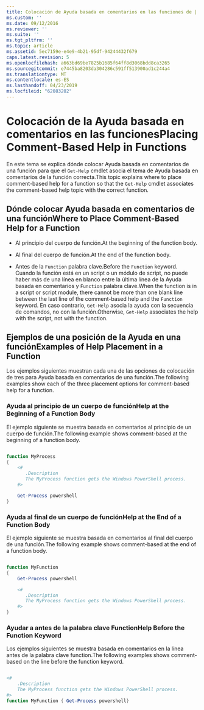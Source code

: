 ```yaml
---
title: Colocación de Ayuda basada en comentarios en las funciones de | Microsoft Docs
ms.custom: ''
ms.date: 09/12/2016
ms.reviewer: ''
ms.suite: ''
ms.tgt_pltfrm: ''
ms.topic: article
ms.assetid: 5ec7159e-e4e9-4b21-95df-94244432f679
caps.latest.revision: 5
ms.openlocfilehash: a663bd69be7825b1685f64ff8d3068bdd8ca3265
ms.sourcegitcommit: e7445ba8203da304286c591ff513900ad1c244a4
ms.translationtype: MT
ms.contentlocale: es-ES
ms.lasthandoff: 04/23/2019
ms.locfileid: "62083202"
---
```

# <a name="placing-comment-based-help-in-functions"></a><span data-ttu-id="dc4f4-102">Colocación de la Ayuda basada en comentarios en las funciones</span><span class="sxs-lookup"><span data-stu-id="dc4f4-102">Placing Comment-Based Help in Functions</span></span>

<span data-ttu-id="dc4f4-103">En este tema se explica dónde colocar Ayuda basada en comentarios de una función para que el `Get-Help` cmdlet asocia el tema de Ayuda basada en comentarios de la función correcta.</span><span class="sxs-lookup"><span data-stu-id="dc4f4-103">This topic explains where to place comment-based help for a function so that the `Get-Help` cmdlet associates the comment-based help topic with the correct function.</span></span>

## <a name="where-to-place-comment-based-help-for-a-function"></a><span data-ttu-id="dc4f4-104">Dónde colocar Ayuda basada en comentarios de una función</span><span class="sxs-lookup"><span data-stu-id="dc4f4-104">Where to Place Comment-Based Help for a Function</span></span>

- <span data-ttu-id="dc4f4-105">Al principio del cuerpo de función.</span><span class="sxs-lookup"><span data-stu-id="dc4f4-105">At the beginning of the function body.</span></span>

- <span data-ttu-id="dc4f4-106">Al final del cuerpo de función.</span><span class="sxs-lookup"><span data-stu-id="dc4f4-106">At the end of the function body.</span></span>

- <span data-ttu-id="dc4f4-107">Antes de la `Function` palabra clave.</span><span class="sxs-lookup"><span data-stu-id="dc4f4-107">Before the `Function` keyword.</span></span> <span data-ttu-id="dc4f4-108">Cuando la función está en un script o un módulo de script, no puede haber más de una línea en blanco entre la última línea de la Ayuda basada en comentarios y `Function` palabra clave.</span><span class="sxs-lookup"><span data-stu-id="dc4f4-108">When the function is in a script or script module, there cannot be more than one blank line between the last line of the comment-based help and the `Function` keyword.</span></span> <span data-ttu-id="dc4f4-109">En caso contrario, `Get-Help` asocia la ayuda con la secuencia de comandos, no con la función.</span><span class="sxs-lookup"><span data-stu-id="dc4f4-109">Otherwise, `Get-Help` associates the help with the script, not with the function.</span></span>

## <a name="examples-of-help-placement-in-a-function"></a><span data-ttu-id="dc4f4-110">Ejemplos de una posición de la Ayuda en una función</span><span class="sxs-lookup"><span data-stu-id="dc4f4-110">Examples of Help Placement in a Function</span></span>

 <span data-ttu-id="dc4f4-111">Los ejemplos siguientes muestran cada una de las opciones de colocación de tres para Ayuda basada en comentarios de una función.</span><span class="sxs-lookup"><span data-stu-id="dc4f4-111">The following examples show each of the three placement options for comment-based help for a function.</span></span>

### <a name="help-at-the-beginning-of-a-function-body"></a><span data-ttu-id="dc4f4-112">Ayuda al principio de un cuerpo de función</span><span class="sxs-lookup"><span data-stu-id="dc4f4-112">Help at the Beginning of a Function Body</span></span>

 <span data-ttu-id="dc4f4-113">El ejemplo siguiente se muestra basada en comentarios al principio de un cuerpo de función.</span><span class="sxs-lookup"><span data-stu-id="dc4f4-113">The following example shows comment-based at the beginning of a function body.</span></span>

```powershell

function MyProcess
{
    <#
       .Description
       The MyProcess function gets the Windows PowerShell process.
    #>

    Get-Process powershell
}

```

### <a name="help-at-the-end-of-a-function-body"></a><span data-ttu-id="dc4f4-114">Ayuda al final de un cuerpo de función</span><span class="sxs-lookup"><span data-stu-id="dc4f4-114">Help at the End of a Function Body</span></span>

 <span data-ttu-id="dc4f4-115">El ejemplo siguiente se muestra basada en comentarios al final del cuerpo de una función.</span><span class="sxs-lookup"><span data-stu-id="dc4f4-115">The following example shows comment-based at the end of a function body.</span></span>

```powershell

function MyFunction
{
    Get-Process powershell

    <#
       .Description
       The MyProcess function gets the Windows PowerShell process.
    #>
}

```

### <a name="help-before-the-function-keyword"></a><span data-ttu-id="dc4f4-116">Ayudar a antes de la palabra clave Function</span><span class="sxs-lookup"><span data-stu-id="dc4f4-116">Help Before the Function Keyword</span></span>

 <span data-ttu-id="dc4f4-117">Los ejemplos siguientes se muestra basada en comentarios en la línea antes de la palabra clave function.</span><span class="sxs-lookup"><span data-stu-id="dc4f4-117">The following examples shows comment-based on the line before the function keyword.</span></span>

```powershell

<#
    .Description
    The MyProcess function gets the Windows PowerShell process.
#>
function MyFunction { Get-Process powershell}

```